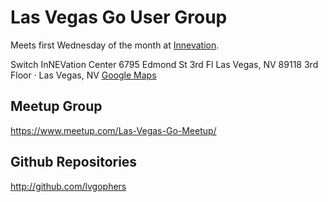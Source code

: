 # Las Vegas Go User Group
Meets first Wednesday of the month at [Innevation](https://www.innevation.com/).

Switch InNEVation Center 6795 Edmond St 3rd Fl Las Vegas, NV 89118 3rd Floor · Las Vegas, NV
[Google Maps](https://www.google.com/maps/search/?api=1&query=Switch+InNEVation+Center+6795+Edmond+St+3rd+Fl+Las+Vegas%2C+NV+89118%2C+Las+Vegas%2C+NV%2C+89118%2C+us)

## Meetup Group
https://www.meetup.com/Las-Vegas-Go-Meetup/

## Github Repositories
http://github.com/lvgophers
